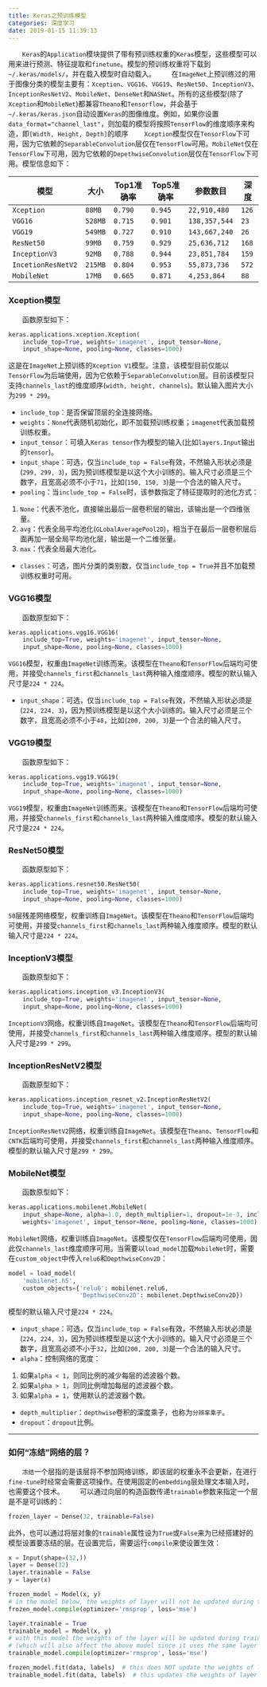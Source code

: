 ```yaml
---
title: Keras之预训练模型
categories: 深度学习
date: 2019-01-15 11:39:13
---
```

&emsp;&emsp;`Keras`的`Application`模块提供了带有预训练权重的`Keras`模型，这些模型可以用来进行预测、特征提取和`finetune`。模型的预训练权重将下载到`~/.keras/models/`，并在载入模型时自动载入。<!--more-->
&emsp;&emsp;在`ImageNet`上预训练过的用于图像分类的模型主要有：`Xception`、`VGG16`、`VGG19`、`ResNet50`、`InceptionV3`、`InceptionResNetV2`、`MobileNet`、`DenseNet`和`NASNet`。所有的这些模型(除了`Xception`和`MobileNet`)都兼容`Theano`和`Tensorflow`，并会基于`~/.keras/keras.json`自动设置`Keras`的图像维度。例如，如果你设置`data_format="channel_last"`，则加载的模型将按照`TensorFlow`的维度顺序来构造，即`[Width, Height, Depth]`的顺序
&emsp;&emsp;`Xception`模型仅在`TensorFlow`下可用，因为它依赖的`SeparableConvolution`层仅在`TensorFlow`可用。`MobileNet`仅在`TensorFlow`下可用，因为它依赖的`DepethwiseConvolution`层仅在`TensorFlow`下可用。模型信息如下：

模型               | 大小     | Top1准确率 | Top5准确率 | 参数数目       | 深度
-------------------|---------|------------|-----------|---------------|-----
`Xception`         | `88MB`  | `0.790`    | `0.945`   | `22,910,480`  | `126`
`VGG16`            | `528MB` | `0.715`    | `0.901`   | `138,357,544` | `23`
`VGG19`            | `549MB` | `0.727`    | `0.910`   | `143,667,240` | `26`
`ResNet50`         | `99MB`  | `0.759`    | `0.929`   | `25,636,712`  | `168`
`InceptionV3`      | `92MB`  | `0.788`    | `0.944`   | `23,851,784`  | `159`
`IncetionResNetV2` | `215MB` | `0.804`    | `0.953`   | `55,873,736`  | `572`
`MobileNet`        | `17MB`  | `0.665`    | `0.871`   | `4,253,864`   | `88`

### Xception模型

&emsp;&emsp;函数原型如下：

``` python
keras.applications.xception.Xception(
    include_top=True, weights='imagenet', input_tensor=None,
    input_shape=None, pooling=None, classes=1000)
```

这是在`ImageNet`上预训练的`Xception V1`模型。注意，该模型目前仅能以`TensorFlow`为后端使用，因为它依赖于`SeparableConvolution`层。目前该模型只支持`channels_last`的维度顺序(`width, height, channels`)。默认输入图片大小为`299 * 299`。

- `include_top`：是否保留顶层的全连接网络。
- `weights`：`None`代表随机初始化，即不加载预训练权重；`imagenet`代表加载预训练权重。
- `input_tensor`：可填入`Keras tensor`作为模型的输入(比如`layers.Input`输出的`tensor`)。
- `input_shape`：可选，仅当`include_top = False`有效，不然输入形状必须是(`299, 299, 3`)，因为预训练模型是以这个大小训练的。输入尺寸必须是三个数字，且宽高必须不小于`71`，比如(`150, 150, 3`)是一个合法的输入尺寸。
- `pooling`：当`include_top = False`时，该参数指定了特征提取时的池化方式：

1. `None`：代表不池化，直接输出最后一层卷积层的输出，该输出是一个四维张量。
2. `avg`：代表全局平均池化(`GLobalAveragePool2D`)，相当于在最后一层卷积层后面再加一层全局平均池化层，输出是一个二维张量。
3. `max`：代表全局最大池化。

- `classes`：可选，图片分类的类别数，仅当`include_top = True`并且不加载预训练权重时可用。

### VGG16模型

&emsp;&emsp;函数原型如下：

``` python
keras.applications.vgg16.VGG16(
    include_top=True, weights='imagenet', input_tensor=None,
    input_shape=None, pooling=None, classes=1000)
```

`VGG16`模型，权重由`ImageNet`训练而来。该模型在`Theano`和`TensorFlow`后端均可使用，并接受`channels_first`和`channels_last`两种输入维度顺序。模型的默认输入尺寸是`224 * 224`。

- `input_shape`：可选，仅当`include_top = False`有效，不然输入形状必须是(`224, 224, 3`)，因为预训练模型是以这个大小训练的。输入尺寸必须是三个数字，且宽高必须不小于`48`，比如(`200, 200, 3`)是一个合法的输入尺寸。

### VGG19模型

&emsp;&emsp;函数原型如下：

``` python
keras.applications.vgg19.VGG19(
    include_top=True, weights='imagenet', input_tensor=None,
    input_shape=None, pooling=None, classes=1000)
```

`VGG19`模型，权重由`ImageNet`训练而来。该模型在`Theano`和`TensorFlow`后端均可使用，并接受`channels_first`和`channels_last`两种输入维度顺序。模型的默认输入尺寸是`224 * 224`。

### ResNet50模型

&emsp;&emsp;函数原型如下：

``` python
keras.applications.resnet50.ResNet50(
    include_top=True, weights='imagenet', input_tensor=None,
    input_shape=None, pooling=None, classes=1000)
```

`50`层残差网络模型，权重训练自`ImageNet`。该模型在`Theano`和`TensorFlow`后端均可使用，并接受`channels_first`和`channels_last`两种输入维度顺序。模型的默认输入尺寸是`224 * 224`。

### InceptionV3模型

&emsp;&emsp;函数原型如下：

``` python
keras.applications.inception_v3.InceptionV3(
    include_top=True, weights='imagenet', input_tensor=None,
    input_shape=None, pooling=None, classes=1000)
```

`InceptionV3`网络，权重训练自`ImageNet`。该模型在`Theano`和`TensorFlow`后端均可使用，并接受`channels_first`和`channels_last`两种输入维度顺序。模型的默认输入尺寸是`299 * 299`。

### InceptionResNetV2模型

&emsp;&emsp;函数原型如下：

``` python
keras.applications.inception_resnet_v2.InceptionResNetV2(
    include_top=True, weights='imagenet', input_tensor=None,
    input_shape=None, pooling=None, classes=1000)
```

`InceptionResNetV2`网络，权重训练自`ImageNet`。该模型在`Theano`、`TensorFlow`和`CNTK`后端均可使用，并接受`channels_first`和`channels_last`两种输入维度顺序。模型的默认输入尺寸是`299 * 299`。

### MobileNet模型

&emsp;&emsp;函数原型如下：

``` python
keras.applications.mobilenet.MobileNet(
    input_shape=None, alpha=1.0, depth_multiplier=1, dropout=1e-3, include_top=True,
    weights='imagenet', input_tensor=None, pooling=None, classes=1000)
```

`MobileNet`网络，权重训练自`ImageNet`。该模型仅在`TensorFlow`后端均可使用，因此仅`channels_last`维度顺序可用。当需要以`load_model`加载`MobileNet`时，需要在`custom_object`中传入`relu6`和`DepthwiseConv2D`：

``` python
model = load_model(
    'mobilenet.h5',
    custom_objects={'relu6': mobilenet.relu6,
                    'DepthwiseConv2D': mobilenet.DepthwiseConv2D})
```

模型的默认输入尺寸是`224 * 224`。

- `input_shape`：可选，仅当`include_top = False`有效，不然输入形状必须是(`224, 224, 3`)，因为预训练模型是以这个大小训练的。输入尺寸必须是三个数字，且宽高必须不小于`32`，比如(`200, 200, 3`)是一个合法的输入尺寸。
- `alpha`：控制网络的宽度：

1. 如果`alpha < 1`，则同比例的减少每层的滤波器个数。
2. 如果`alpha > 1`，则同比例增加每层的滤波器个数。
3. 如果`alpha = 1`，使用默认的滤波器个数。

- `depth_multiplier`：`depthwise`卷积的深度乘子，也称为`分辨率乘子`。
- `dropout`：`dropout`比例。

---

### 如何“冻结”网络的层？

&emsp;&emsp;`冻结`一个层指的是该层将不参加网络训练，即该层的权重永不会更新，在进行`fine-tune`时经常会需要这项操作。在使用固定的`embedding`层处理文本输入时，也需要这个技术。
&emsp;&emsp;可以通过向层的构造函数传递`trainable`参数来指定一个层是不是可训练的：

``` python
frozen_layer = Dense(32, trainable=False)
```

此外，也可以通过将层对象的`trainable`属性设为`True`或`False`来为已经搭建好的模型设置要冻结的层。在设置完后，需要运行`compile`来使设置生效：

``` python
x = Input(shape=(32,))
layer = Dense(32)
layer.trainable = False
y = layer(x)

frozen_model = Model(x, y)
# in the model below, the weights of layer will not be updated during training
frozen_model.compile(optimizer='rmsprop', loss='mse')

layer.trainable = True
trainable_model = Model(x, y)
# with this model the weights of the layer will be updated during training
# (which will also affect the above model since it uses the same layer instance)
trainable_model.compile(optimizer='rmsprop', loss='mse')

frozen_model.fit(data, labels)  # this does NOT update the weights of layer
trainable_model.fit(data, labels)  # this updates the weights of layer
```